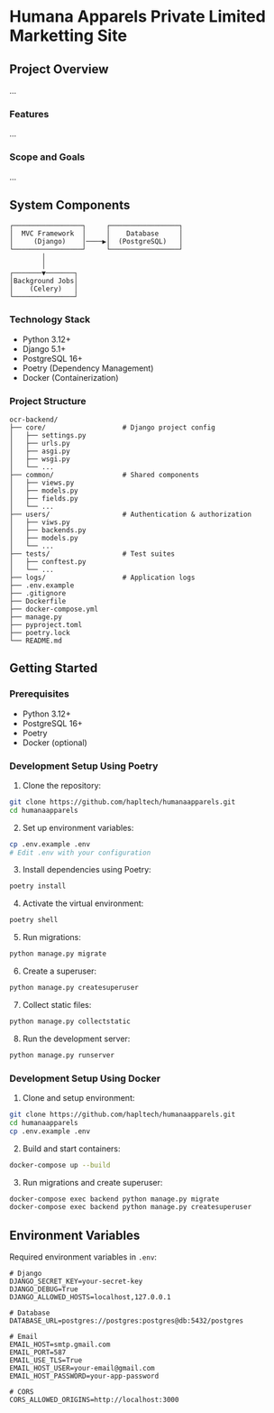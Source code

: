 # Humana Apparels Private Limited Marketting Site

## Project Overview

...

### Features

...

### Scope and Goals

...

## System Components

```
┌─────────────────┐     ┌─────────────────┐
│  MVC Framework  │     │    Database     │
│     (Django)    │────▶│  (PostgreSQL)   │
└─────────────────┘     └─────────────────┘
        │
        │
┌───────▼───────┐
│Background Jobs│
│    (Celery)   │
└───────────────┘
```

### Technology Stack

-   Python 3.12+
-   Django 5.1+
-   PostgreSQL 16+
-   Poetry (Dependency Management)
-   Docker (Containerization)

### Project Structure

```
ocr-backend/
├── core/                   # Django project config
│   ├── settings.py
│   ├── urls.py
│   ├── asgi.py
│   ├── wsgi.py
│   └── ...
├── common/                 # Shared components
│   ├── views.py
│   ├── models.py
│   ├── fields.py
│   └── ...
├── users/                  # Authentication & authorization
│   ├── viws.py
│   ├── backends.py
│   ├── models.py
│   └── ...
├── tests/                  # Test suites
│   ├── conftest.py
│   └── ...
├── logs/                   # Application logs
├── .env.example
├── .gitignore
├── Dockerfile
├── docker-compose.yml
├── manage.py
├── pyproject.toml
├── poetry.lock
└── README.md
```

## Getting Started

### Prerequisites

-   Python 3.12+
-   PostgreSQL 16+
-   Poetry
-   Docker (optional)

### Development Setup Using Poetry

1. Clone the repository:

```bash
git clone https://github.com/hapltech/humanaapparels.git
cd humanaapparels
```

2. Set up environment variables:

```bash
cp .env.example .env
# Edit .env with your configuration
```

3. Install dependencies using Poetry:

```bash
poetry install
```

4. Activate the virtual environment:

```bash
poetry shell
```

5. Run migrations:

```bash
python manage.py migrate
```

6. Create a superuser:

```bash
python manage.py createsuperuser
```

7. Collect static files:

```bash
python manage.py collectstatic
```

8. Run the development server:

```bash
python manage.py runserver
```

### Development Setup Using Docker

1. Clone and setup environment:

```bash
git clone https://github.com/hapltech/humanaapparels.git
cd humanaapparels
cp .env.example .env
```

2. Build and start containers:

```bash
docker-compose up --build
```

3. Run migrations and create superuser:

```bash
docker-compose exec backend python manage.py migrate
docker-compose exec backend python manage.py createsuperuser
```

## Environment Variables

Required environment variables in `.env`:

```
# Django
DJANGO_SECRET_KEY=your-secret-key
DJANGO_DEBUG=True
DJANGO_ALLOWED_HOSTS=localhost,127.0.0.1

# Database
DATABASE_URL=postgres://postgres:postgres@db:5432/postgres

# Email
EMAIL_HOST=smtp.gmail.com
EMAIL_PORT=587
EMAIL_USE_TLS=True
EMAIL_HOST_USER=your-email@gmail.com
EMAIL_HOST_PASSWORD=your-app-password

# CORS
CORS_ALLOWED_ORIGINS=http://localhost:3000
```
